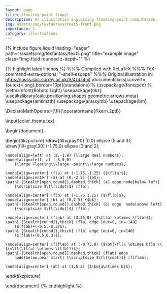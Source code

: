 ```yaml
---
layout: page
title: floating-point (copy)
description: An illustration explaining floating-point computation.
img: assets/img/texfantasy/tex15-front.png
importance: 1
category: illustrations
---
```


<div class="row">
    <div class="col-sm mt-3 mt-md-0">
        {% include figure.liquid loading="eager" path="/assets/img/texfantasy/tex15.png" title="example image" class="img-fluid rounded z-depth-1" %}
    </div>
</div>

{% highlight latex linenos %}
%%% Compiled with XeLaTeX
%%% TeX-command-extra-options: "-shell-escape"
%%% Original illustration in: https://jasss.soc.surrey.ac.uk/9/4/4.html
\documentclass[convert={outext=.png},border=10pt]{standalone}
% \usepackage{fontspec}
% \setmainfont{Roboto Light}
\usepackage{tikz}
\usetikzlibrary{calc,positioning,shapes.geometric,arrows.meta}
\usepackage{amsmath}
\usepackage{amssymb}
\usepackage{bm}

\DeclareMathOperator{\fl}{\operatorname{f\kern.2ptl}}

\input{color_theme.tex}

\begin{document}

\begin{tikzpicture}
    \draw[fill=gray!10] (0,0) ellipse (5 and 3);
    \draw[fill=gray!30] (-1.75,0) ellipse (3 and 2);

    \node[align=left] at (2,-1.8) {\large Real numbers};
    \node[align=left] at (-3.5,0) 
        {\large Floating\\\large -point\\\large numbers};

    \node[align=center] (fla) at (-1.75,-1.25) {$\fl(a)$};
    \node[align=center] (a) at (0,-2.5) {$a$}; 
    \path[-{Stealth[open,round]},dashed,thick] (a) edge node[below left] 
        {\scriptsize $\fl(\cdot)$} (fla);

    \node[align=center] (flb) at (-1.75,1.25) {$\fl(b)$};
    \node[align=center] (b) at (0,2.5) {$b$};
    \path[-{Stealth[open,round]},dashed,thick] (b) edge  node[above left] 
        {\scriptsize $\fl(\cdot)$} (flb);

    \node[align=center] (flab) at (3.25,0) {$\fl(a) \otimes \fl(b)$};
    \path[-{Stealth[round]},thick] (fla) edge [out=0, in=-140] 
        ($(flab)+(-0.5,-0.3)$);
    \path[-{Stealth[round]},thick] (flb) edge [out=0, in=140] 
        ($(flab)+(0.5,0.3)$);

    \node[align=center] (flflab) at (-0.75,0) {$\bm{\fl(a \otimes b)}$ \\ 
    $(=\fl(\fl(a) \otimes \fl(b)))$};
    \path[-{Stealth[open,round]},dashed,thick] (flab) edge 
        node[below,near start] {\scriptsize $\fl(\cdot)$} (flflab);

    \node[align=center] (ab) at (1.5,2) {$\bm{a\otimes b}$};
\end{tikzpicture}

\end{document}
{% endhighlight %}
